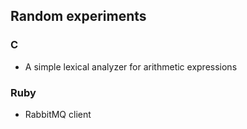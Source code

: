 ## Random experiments

### C

* A simple lexical analyzer for arithmetic expressions

### Ruby

* RabbitMQ client
